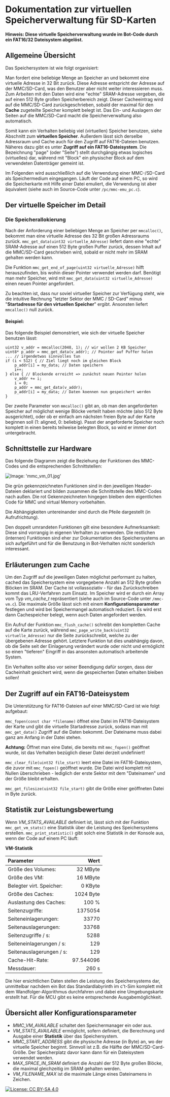 # Dokumentation zur virtuellen Speicherverwaltung für SD-Karten

**Hinweis: Diese virtuelle Speicherverwaltung wurde im Bot-Code durch ein FAT16/32 Dateisystem abgelöst.**


## Allgemeine Übersicht

Das Speichersystem ist wie folgt organisiert:

Man fordert eine beliebige Menge an Speicher an und bekommt eine virtuelle Adresse in 32 Bit zurück.
Diese Adresse entspricht der Adresse auf der MMC/SD-Card, was den Benutzer aber nicht weiter interessieren muss.
Zum Arbeiten mit den Daten wird eine "echte" SRAM-Adresse vergeben, die auf einen 512 Byte großen Speicherbereich zeigt.
Dieser Cacheeintrag wird auf die MMC/SD-Card zurückgeschrieben, sobald der maximal für den **Cache** zugeteilte Speicher komplett belegt ist.
Das Ein- und Auslagern der Seiten auf die MMC/SD-Card macht die Speicherverwaltung also automatisch.

Somit kann ein Verhalten beliebig viel (virtuellen) Speicher benutzen, siehe Abschnitt zum **virtuellen Speicher**.
Außerdem lässt sich derselbe Adressraum und Cache auch für den Zugriff auf FAT16-Dateien benutzen.
Näheres dazu gibt es unter **Zugriff auf ein FAT16-Dateisystem**.
Die Bezeichnung "page" (oder "Seite") stellt durchgängig etwas logisches (virtuelles) dar, während mit "Block" ein physischer Block auf dem verwendeten Datenträger gemeint ist.

Im Folgenden wird ausschließlich auf die Verwendung einer MMC-/SD-Card als Speichermedium eingegangen.
Läuft der Code auf einem PC, so wird die Speicherkarte mit Hilfe einer Datei emuliert, die Verwendung ist aber äquivalent (siehe auch im Source-Code unter `/pc/mmc-emu_pc.c`).


## Der virtuelle Speicher im Detail

### Die Speicherallokierung

Nach der Anforderung einer beliebigen Menge an Speicher per `mmcalloc()`, bekommt man eine virtuelle Adresse des 32 Bit großen Adressraums zurück.
`mmc_get_data(uint32 virtuelle_Adresse)` liefert dann eine "echte" SRAM-Adresse auf einen 512 Byte großen Puffer zurück, dessen Inhalt auf die MMC/SD-Card geschrieben wird, sobald er nicht mehr im SRAM gehalten werden kann.

Die Funktion `mmc_get_end_of_page(uint32 virtuelle_Adresse)` hilft herauszufinden, bis wohin dieser Pointer verwendet werden darf.
Benötigt man mehr Speicher, wird mit `mmc_get_data(uint32 virtuelle_Adresse)` einen neuen Pointer angefordert.

Zu beachten ist, dass nur soviel virtueller Speicher zur Verfügung steht, wie die intuitive Rechnung "letzter Sektor der MMC / SD-Card" minus "**Startadresse für den virtuellen Speicher**" ergibt.
Ansonsten liefert `mmcalloc()` null zurück.


#### Beispiel:

Das folgende Beispiel demonstriert, wie sich der virtuelle Speicher benutzen lässt:

```
uint32 v_addr = mmcalloc(2048, 1); // wir wollen 2 KB Speicher
uint8* p_addr = mmc_get_data(v_addr); // Pointer auf Puffer holen
... // irgendetwas sinnvolles tun
if (i < 512) { // Ziel liegt noch im gleichen Block
    p_addr[i] = my_data; // Daten speichern
    i++;
} else { // Blockende erreicht => zunächst neuen Pointer holen
    v_addr += i;
    i = 0;
    p_addr = mmc_get_data(v_addr);
    p_addr[i] = my_data; // Daten koennen nun gespeichert werden
}
```

Der zweite Parameter von `mmcalloc()` gibt an, ob man den angeforderten Speicher auf möglichst wenige Blöcke verteilt haben möchte (also 512 Byte ausgerichtet), oder ob er einfach am nächsten freien Byte auf der Karte beginnen soll (1: aligned, 0: beliebig).
Passt der angeforderte Speicher noch komplett in einen bereits teilweise belegten Block, so wird er immer dort untergebracht.


## Schnittstelle zur Hardware

Das folgende Diagramm zeigt die Beziehung der Funktionen des MMC-Codes und die entsprechenden Schnittstellen:

![Image: 'mmc_vm_01.jpg'](../images/mmc_vm_01.jpg)

Die grün gekennzeichneten Funktionen sind in den jeweiligen Header-Dateien deklariert und bilden zusammen die Schnittstelle des MMC-Codes nach außen.
Die rot Gekennzeichneten hingegen bleiben dem eigentlichen Code für MMC und virtual Memory vorbehalten.

Die Abhängigkeiten untereinander sind durch die Pfeile dargestellt (in Aufrufrichtung).

Den doppelt umrandeten Funktionen gilt eine besondere Aufmerksamkeit: Diese sind vorrangig in eigenen Verhalten zu verwenden.
Die restlichen (internen) Funktionen sind eher zur Dokumentation des Speichersystems an sich aufgeführt und für die Benutzung in Bot-Verhalten nicht sonderlich interessant.


## Erläuterungen zum Cache

Um den Zugriff auf die jeweiligen Daten möglichst performant zu halten, cached das Speichersystem eine vorgegebene Anzahl an 512 Byte großen Blöcken im SRAM.
Der Cache ist vollassoziativ - für das Zurückschreiben kommt das LRU-Verfahren zum Einsatz.
Im Speicher wird er durch ein Array vom Typ _vm_cache_t_ repräsentiert (siehe auch im Source-Code unter `/mmc-vm.c`).
Die maximale Größe lässt sich mit einem **Konfigurationsparameter** festlegen und wird bei Speichermangel automatisch reduziert.
Es wird erst dann Cachespeicher belegt, wenn auch Daten angefordert werden.

Ein Aufruf der Funktion `mmc_flush_cache()` schreibt den kompletten Cache auf die Karte zurück, während `mmc_page_write_back(uint32 virtuelle_Adresse)` nur die Seite zurückschreibt, welche zu der übergebenen Adresse gehört.
Letztere Funktion tut dies unabhängig davon, ob die Seite seit der Einlagerung verändert wurde oder nicht und ermöglicht so einen "tieferen" Eingriff in das ansonsten automatisch arbeitende System.

Ein Verhalten sollte also vor seiner Beendigung dafür sorgen, dass der Cacheinhalt gesichert wird, wenn die gespeicherten Daten erhalten bleiben sollen!


## Der Zugriff auf ein FAT16-Dateisystem

Die Unterstützung für FAT16-Dateien auf einer MMC/SD-Card ist wie folgt aufgebaut:

`mmc_fopen(const char *filename)` öffnet eine Datei im FAT16-Dateisystem der Karte und gibt die virtuelle Startadresse zurück, sodass man mit `mmc_get_data()` Zugriff auf die Daten bekommt.
Der Dateiname muss dabei ganz am Anfang in der Datei stehen.

**Achtung:** Öffnet man eine Datei, die bereits mit `mmc_fopen()` geöffnet wurde, ist das Verhalten bezüglich dieser Datei derzeit undefiniert!

`mmc_clear_file(uint32 file_start)` leert eine Datei im FAT16-Dateisystem, die zuvor mit `mmc_fopen()` geöffnet wurde.
Die Datei wird komplett mit Nullen überschrieben - lediglich der erste Sektor mit dem "Dateinamen" und der Größe bleibt erhalten.

`mmc_get_filesize(uint32 file_start)` gibt die Größe einer geöffneten Datei in Byte zurück.


## Statistik zur Leistungsbewertung

Wenn _VM_STATS_AVAILABLE_ definiert ist, lässt sich mit der Funktion `mmc_get_vm_stats()` eine Statistik über die Leistung des Speichersystems erstellen.
`mmc_print_statistic()` gibt solch eine Statistik in der Konsole aus, wenn der Code auf einem PC läuft:

**VM-Statistik**

| Parameter                | Wert      |
| :---                     | ---:      |
| Größe des Volumes:       |  32 MByte |
| Größe des VM:            |  16 MByte |
| Belegter virt. Speicher: |   0 KByte |
| Größe des Caches:        | 1024 Byte |
| Auslastung des Caches:   |     100 % |
| Seitenzugriffe:          |   1375054 |
| Seiteneinlagerungen:     |     33770 |
| Seitenauslagerungen:     |     33768 |
| Seitenzugriffe / s:      |      5288 |
| Seiteneinlagerungen / s: |       129 |
| Seitenauslagerungen / s: |       129 |
| Cache-Hit-Rate:          | 97.544096 |
| Messdauer:               |     260 s |

Die hier ersichtlichen Daten stellen die Leistung des Speichersystems dar, unmittelbar nachdem ein Bot das Standardlabyrinth im c't-Sim komplett mit dem Wandfolger-Algorithmus durchfahren und dabei eine Umgebungskarte erstellt hat.
Für die MCU gibt es keine entsprechende Ausgabemöglichkeit.


## Übersicht aller Konfigurationsparameter

* _MMC_VM_AVAILABLE_ schaltet den Speichermanager ein oder aus.
* _VM_STATS_AVAILABLE_ ermöglicht, sofern definiert, die Berechnung und Ausgabe einer **Statistik** über das Speichersystem.
* _MMC_START_ADDRESS_ gibt die physische Adresse (in Byte) an, wo der virtuelle Speicher beginnt. Sinnvoll ist z.B. die Hälfte der MMC/SD-Card-Größe. Der Speicherplatz davor kann dann für ein Dateisystem verwendet werden.
* _MAX_SPACE_IN_SRAM_ definiert die Anzahl der 512 Byte großen Blöcke, die maximal gleichzeitig im SRAM gehalten werden.
* _VM_FILENAME_MAX_ ist die maximale Länge eines Dateinamens in Zeichen.

[![License: CC BY-SA 4.0](../../LICENSE.svg)](https://creativecommons.org/licenses/by-sa/4.0/)
